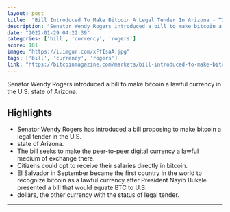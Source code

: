 ```yaml
---
layout: post
title:  "Bill Introduced To Make Bitcoin A Legal Tender In Arizona - TIME TO MOVE TO AZ"
description: "Senator Wendy Rogers introduced a bill to make bitcoin a lawful currency in the U.S. state of Arizona."
date: "2022-01-29 04:22:39"
categories: ['bill', 'currency', 'rogers']
score: 181
image: "https://i.imgur.com/xFfIsaA.jpg"
tags: ['bill', 'currency', 'rogers']
link: "https://bitcoinmagazine.com/markets/bill-introduced-to-make-bitcoin-a-legal-tender-in-arizona"
---
```


Senator Wendy Rogers introduced a bill to make bitcoin a lawful currency in the U.S. state of Arizona.

## Highlights

- Senator Wendy Rogers has introduced a bill proposing to make bitcoin a legal tender in the U.S.
- state of Arizona.
- The bill seeks to make the peer-to-peer digital currency a lawful medium of exchange there.
- Citizens could opt to receive their salaries directly in bitcoin.
- El Salvador in September became the first country in the world to recognize bitcoin as a lawful currency after President Nayib Bukele presented a bill that would equate BTC to U.S.
- dollars, the other currency with the status of legal tender.

---
